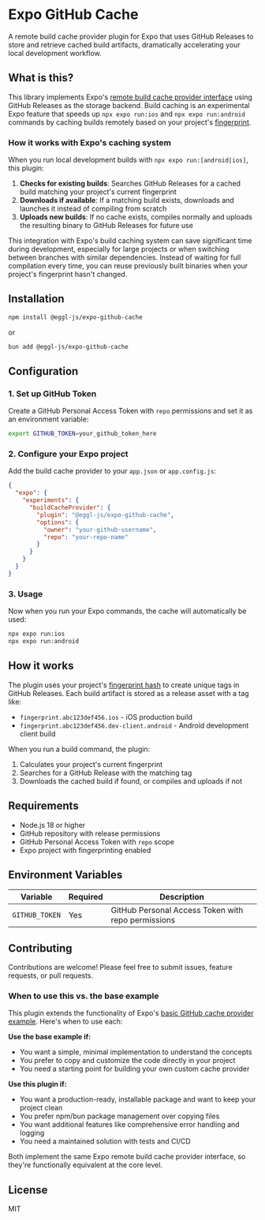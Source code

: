 # Expo GitHub Cache

A remote build cache provider plugin for Expo that uses GitHub Releases to store and retrieve cached build artifacts, dramatically accelerating your local development workflow.

## What is this?

This library implements Expo's [remote build cache provider interface](https://docs.expo.dev/guides/cache-builds-remotely/) using GitHub Releases as the storage backend. Build caching is an experimental Expo feature that speeds up `npx expo run:ios` and `npx expo run:android` commands by caching builds remotely based on your project's [fingerprint](https://docs.expo.dev/versions/latest/sdk/fingerprint/).

### How it works with Expo's caching system

When you run local development builds with `npx expo run:[android|ios]`, this plugin:

1. **Checks for existing builds**: Searches GitHub Releases for a cached build matching your project's current fingerprint
2. **Downloads if available**: If a matching build exists, downloads and launches it instead of compiling from scratch  
3. **Uploads new builds**: If no cache exists, compiles normally and uploads the resulting binary to GitHub Releases for future use

This integration with Expo's build caching system can save significant time during development, especially for large projects or when switching between branches with similar dependencies. Instead of waiting for full compilation every time, you can reuse previously built binaries when your project's fingerprint hasn't changed.

## Installation

```bash
npm install @eggl-js/expo-github-cache
```
or

```bash
bun add @eggl-js/expo-github-cache
```

## Configuration

### 1. Set up GitHub Token

Create a GitHub Personal Access Token with `repo` permissions and set it as an environment variable:

```bash
export GITHUB_TOKEN=your_github_token_here
```

### 2. Configure your Expo project

Add the build cache provider to your `app.json` or `app.config.js`:

```json
{
  "expo": {
    "experiments": {
      "buildCacheProvider": {
        "plugin": "@eggl-js/expo-github-cache",
        "options": {
          "owner": "your-github-username",
          "repo": "your-repo-name"
        }
      }
    }
  }
}
```

### 3. Usage

Now when you run your Expo commands, the cache will automatically be used:

```bash
npx expo run:ios
npx expo run:android
```

## How it works

The plugin uses your project's [fingerprint hash](https://docs.expo.dev/versions/latest/sdk/fingerprint/) to create unique tags in GitHub Releases. Each build artifact is stored as a release asset with a tag like:

- `fingerprint.abc123def456.ios` - iOS production build
- `fingerprint.abc123def456.dev-client.android` - Android development client build

When you run a build command, the plugin:

1. Calculates your project's current fingerprint
2. Searches for a GitHub Release with the matching tag
3. Downloads the cached build if found, or compiles and uploads if not

## Requirements

- Node.js 18 or higher
- GitHub repository with release permissions
- GitHub Personal Access Token with `repo` scope
- Expo project with fingerprinting enabled

## Environment Variables

| Variable | Required | Description |
|----------|----------|-------------|
| `GITHUB_TOKEN` | Yes | GitHub Personal Access Token with repo permissions |

## Contributing

Contributions are welcome! Please feel free to submit issues, feature requests, or pull requests.

### When to use this vs. the base example

This plugin extends the functionality of Expo's [basic GitHub cache provider example](https://github.com/expo/examples/tree/master/with-github-remote-build-cache-provider). Here's when to use each:

**Use the base example if:**
- You want a simple, minimal implementation to understand the concepts
- You prefer to copy and customize the code directly in your project
- You need a starting point for building your own custom cache provider

**Use this plugin if:**
- You want a production-ready, installable package and want to keep your project clean
- You prefer npm/bun package management over copying files
- You want additional features like comprehensive error handling and logging
- You need a maintained solution with tests and CI/CD

Both implement the same Expo remote build cache provider interface, so they're functionally equivalent at the core level.

## License

MIT